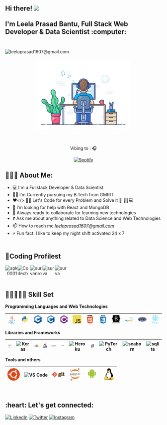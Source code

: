 <h2 align="left">
 <abc>
  <br>Hi there! <img src="https://user-images.githubusercontent.com/42378118/110234147-e3259600-7f4e-11eb-95be-0c4047144dea.gif" width="30"><br>
  <br> I'm Leela Prasad Bantu, Full Stack Web Developer & Data Scientist :computer:<br>
  <br>
 </abc>
</h2> 

<p align="left"> <img src="https://komarev.com/ghpvc/?username=Leelaprasad001&label=Profile%20views&color=0e75b6&style=flat" alt="leelaprasad1607@gmail.com" /> </p>

<div align="center" width="50">

<img src="https://raw.githubusercontent.com/Leelaprasad001/Leelaprasad001/main/images/dev-working_rounded.gif" href="https://github.com/sLeelaprasad001" alt="CoDiNg RocKs"  width="60%"/><br> 
  
<br><br> Vibing to : 🎧  </strong></p>

[![Spotify](https://spotify-readme.sp-xd.vercel.app/api/spotify)](https://open.spotify.com/user/somnathpaul) <br>

</div>

<div align = "left">
   <h2 align="left">👨🏻‍💻 About Me:</h2>
   
   - :computer: I'm a Fullstack Developer & Data Scientist
   - 😶‍🌫️ I’m Currently pursuing my B.Tech from GMRIT.
   - ❤️</> 🧑‍💻 Let's Code for every Problem and Solve it 🧠 🧑‍💻💻
   - 🤔 I’m looking for help with React and MongoDB
   - :rocket: Always ready to collaborate for learning new technologies
   - :question: Ask me about anything related to Data Science and Web Technologies 
   - 📫 How to reach me *leelaprasad1607@gmail.com*
   - ⚡ Fun fact: I like to keep my night shift activated 24 x 7
     <br><br>
  <h2 align="left">🚀Coding Profilest </></h2>
   
   <a href="https://leetcode.com/LeelaPrasad001/" target="blank"><img align="left" src="https://raw.githubusercontent.com/rahuldkjain/github-profile-readme-generator/master/src/images/icons/Social/leet-code.svg" alt="spk_0001" height="30" width="40" /></a>
   <a href="https://www.codechef.com/users/leelaprasad16" target="blank"><img align="left" src="https://gitgud.io/uploads/-/system/group/avatar/12294/cc.png" alt="Codechef logo" height="30" width="40" /></a>
   <a href="https://auth.geeksforgeeks.org/user/leelaprasad1607/practice" target="blank"><img align="left" src="https://raw.githubusercontent.com/rahuldkjain/github-profile-readme-generator/master/src/images/icons/Social/geeks-for-geeks.svg" alt="suryapro1805/profile" height="30" width="40" /></a>
   <a href="https://www.hackerrank.com/leelaprasad1607?hr_r=1" target="blank"><img align="left" src="https://raw.githubusercontent.com/rahuldkjain/github-profile-readme-generator/master/src/images/icons/Social/hackerrank.svg" alt="surya prakash kalyanam" height="30" width="40" /></a>
   
   <a href="https://www.kaggle.com/leelaprasad001" target="blank"><img align="left" src="https://raw.githubusercontent.com/rahuldkjain/github-profile-readme-generator/master/src/images/icons/Social/kaggle.svg" alt="surya prakash kalyanam" height="30" width="40" /></a>
   
</div>
<br><br>

<div align="left">
 <br>
<h2 align="left"> 👨‍🎓🧑‍💻😎 Skill Set</h2>
 
**Programming Languages and Web Technologies**

<img title="java" alt="Java" width="40px" src="https://raw.githubusercontent.com/devicons/devicon/master/icons/java/java-original.svg" />|<img title="Python" alt="Python" width="40px" src="https://raw.githubusercontent.com/github/explore/master/topics/python/python.png" />|<img title="C++" alt="C++" width="40px" src="https://raw.githubusercontent.com/devicons/devicon/master/icons/cplusplus/cplusplus-original.svg" />|<img title="C" alt="C" width="40px" src="https://raw.githubusercontent.com/devicons/devicon/master/icons/c/c-original.svg" />|<img title="C#" alt="C#" width="40px" src="https://raw.githubusercontent.com/devicons/devicon/master/icons/csharp/csharp-original.svg" />|<img alt="JS" title="JavaScript" width="40px" src="https://raw.githubusercontent.com/github/explore/master/topics/javascript/javascript.png"/>|<img alt="HTML" title="HTML" width="40px" src="https://raw.githubusercontent.com/devicons/devicon/master/icons/html5/html5-original-wordmark.svg"/>|<img alt="CSS" title="CSS" width="40px" src="https://raw.githubusercontent.com/devicons/devicon/master/icons/css3/css3-original-wordmark.svg"/>|<img alt="BootStrap" title="Bootstrap" width="40px" src="https://raw.githubusercontent.com/devicons/devicon/master/icons/bootstrap/bootstrap-plain-wordmark.svg"/>|<img alt="SQl" title="SQL" width="40px" src="https://raw.githubusercontent.com/devicons/devicon/master/icons/mysql/mysql-original-wordmark.svg"/>|<img alt="php" title="php" width="40px" src="https://raw.githubusercontent.com/devicons/devicon/master/icons/php/php-original.svg"/>|<img alt="react" title="react" width="40px" src="https://raw.githubusercontent.com/devicons/devicon/master/icons/react/react-original-wordmark.svg"/>
|--|--|--|--|--|--|--|--|--|--|--|--|

**Libraries and Frameworks**

<img title="TensorFlow" alt="TensorFlow" width="40px" src="https://raw.githubusercontent.com/github/explore/master/topics/tensorflow/tensorflow.png">|<img title="Keras" alt="Keras" width="40px" src="https://upload.wikimedia.org/wikipedia/commons/thumb/a/ae/Keras_logo.svg/240px-Keras_logo.svg.png">|<img title="Scikit-Learn" alt="Scikit Learn" width="40px" src="https://raw.githubusercontent.com/github/explore/master/topics/scikit-learn/scikit-learn.png">|<img title="OpenCV" alt="OpenCV" width="40px" src="https://raw.githubusercontent.com/github/explore/master/topics/opencv/opencv.png">|<img title="Flask" alt="Flask" width="40px" src="https://raw.githubusercontent.com/github/explore/master/topics/flask/flask.png"/>|<img title="jQuery" alt="jQuery" width="40px" src="https://raw.githubusercontent.com/github/explore/master/topics/jquery/jquery.png"/>|<img title="Heruko" alt="Heroku" width="40px" src="https://www.vectorlogo.zone/logos/heroku/heroku-icon.svg"/>|<img title="Pandas" alt="Pandas" width="40px" src="https://raw.githubusercontent.com/devicons/devicon/2ae2a900d2f041da66e950e4d48052658d850630/icons/pandas/pandas-original.svg"/>|<img title="PyTorch" alt="PyTorch" width="40px" src="https://www.vectorlogo.zone/logos/pytorch/pytorch-icon.svg"/>|<img title="seaborn" alt="seaborn" width="40px" src="https://seaborn.pydata.org/_images/logo-mark-lightbg.svg"/>|<img title="sqlite" alt="sqlite" width="40px" src="https://www.vectorlogo.zone/logos/sqlite/sqlite-icon.svg"/>
|--|--|--|--|--|--|--|--|--|--|--|


**Tools and others**

<img title="Ubuntu" alt="Ubuntu" width="40px" src="https://raw.githubusercontent.com/github/explore/master/topics/ubuntu/ubuntu.png">|<img title="VS Code" alt="VS Code" width="40px" src="https://img.icons8.com/fluent/48/000000/visual-studio-code-2019.png">|<img title="git" alt="git" width="40px" src="https://raw.githubusercontent.com/github/explore/master/topics/git/git.png">|<img title="Jupyter Notebook" alt="Jupyter" width="40px" src="https://raw.githubusercontent.com/github/explore/master/topics/jupyter-notebook/jupyter-notebook.png">|<img title="Android"  alt="Android" width="40px" src="https://raw.githubusercontent.com/devicons/devicon/master/icons/android/android-original-wordmark.svg">|<img title="linux"  alt="linux" width="40px" src="https://raw.githubusercontent.com/devicons/devicon/master/icons/linux/linux-original.svg">
|--|--|--|--|--|--|
<br>

</div>

<h2 align="left">:heart: Let's get connected:</h2>

<p><a href="https://www.linkedin.com/in/leela-prasad-bantu-73362824a/" target="_blank"><img alt="LinkedIn" src="https://img.shields.io/badge/linkedin-%230077B5.svg?&style=for-the-badge&logo=linkedin&logoColor=white"  height="30px"/></a>  <a href="https://twitter.com/LeelaPrasad01?t=V_KgOynxcuguFrDOWHrL4Q&s=08" target="_blank"><img alt="Twitter" src="https://img.shields.io/badge/twitter-%231DA1F2.svg?&style=for-the-badge&logo=twitter&logoColor=white"  height="30px"/></a>   <a href="https://www.instagram.com/leelaprasad_bantu/" target="_blank"><img alt="Instagram" src="https://img.shields.io/badge/Instagram-E4405F?style=for-the-badge&logo=instagram&logoColor=white"  height="30px"/></a>
</p>
